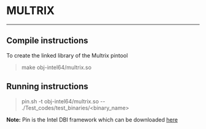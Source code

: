 MULTRIX
===================
----------

Compile instructions
-------
To create the linked library of the Multrix pintool
> make obj-intel64/multrix.so

Running instructions
-------

> pin.sh -t obj-intel64/multrix.so  -- ./Test_codes/test_binaries/&lt;binary_name&gt;


<b>Note:</b> Pin is the Intel DBI framework which can be downloaded [here](https://software.intel.com/en-us/articles/pintool-downloads)  
